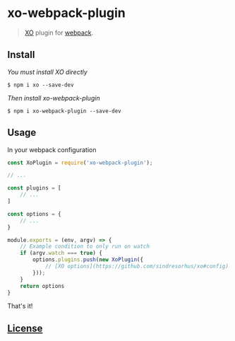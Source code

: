 # xo-webpack-plugin

> [XO](https://github.com/sindresorhus/xo) plugin for [webpack](https://github.com/webpack/webpack).

## Install

_You must install XO directly_
```console
$ npm i xo --save-dev
```

_Then install xo-webpack-plugin_
```console
$ npm i xo-webpack-plugin --save-dev
```

## Usage

In your webpack configuration

```javascript
const XoPlugin = require('xo-webpack-plugin');

// ...

const plugins = [
	// ...
]

const options = {
	// ...
}

module.exports = (env, argv) => {
	// Example condition to only run on watch
    if (argv.watch === true) {
        options.plugins.push(new XoPlugin({
        	// [XO options](https://github.com/sindresorhus/xo#config)
        }));
    }
    return options
}
```

That's it!

## [License](LICENSE)
